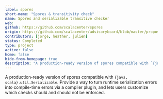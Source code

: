 ```yaml
---
label: spores
short-name: "Spores & transitivity check"
name: Spores and serializable transitive checker
web:
github: https://github.com/scalacenter/spores
origin: https://github.com/scalacenter/advisoryboard/blob/master/proposals/006-compile-time-serializibility-check.md
contributors: [jorge, heather, julien]
status: Completed
type: project
active: false
home: false
hide-from-homepage: true
description: "A production-ready version of spores compatible with `{java, scala}.util.Serializable`."
---
```


A production-ready version of spores compatible with `{java,
scala}.util.Serializable`. Provide a way to turn runtime serialization errors
into compile-time errors via a compiler plugin, and lets users customize which
checks should and should not be enforced.
